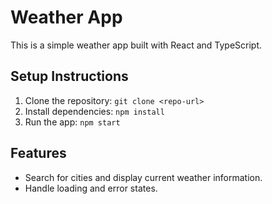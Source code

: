 # Weather App

This is a simple weather app built with React and TypeScript.

## Setup Instructions

1. Clone the repository: `git clone <repo-url>`
2. Install dependencies: `npm install`
3. Run the app: `npm start`

## Features

-   Search for cities and display current weather information.
-   Handle loading and error states.
